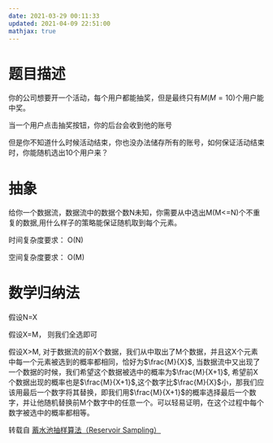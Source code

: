 ```yaml
---
date: 2021-03-29 00:11:33
updated: 2021-04-09 22:51:00
mathjax: true
---
```


# 题目描述

你的公司想要开一个活动，每个用户都能抽奖，但是最终只有$M(M=10)$个用户能中奖。

当一个用户点击抽奖按钮，你的后台会收到他的账号

但是你不知道什么时候活动结束，你也没办法储存所有的账号，如何保证活动结束时，你能随机选出10个用户来？

<!-- more -->

# 抽象

给你一个数据流，数据流中的数据个数N未知，你需要从中选出M(M<=N)个不重复的数据,用什么样子的策略能保证随机取到每个元素。

时间复杂度要求： O(N)

空间复杂度要求： O(M)

# 数学归纳法

假设N=X

假设X=M， 则我们全选即可



假设X>M, 对于数据流的前X个数据，我们从中取出了M个数据，并且这X个元素中每一个元素被选到的概率都相同，恰好为$\frac{M}{X}$, 当数据流中又出现了一个数据的时候，我们希望这个数据被选中的概率为$\frac{M}{X+1}$, 希望前X个数据出现的概率也是$\frac{M}{X+1}$,这个数字比$\frac{M}{X}$小，那我们应该用最后一个数字将其替换，即我们用$\frac{M}{X+1}$的概率选择最后一个数字，并让他随机替换前M个数字中的任意一个。可以轻易证明，在这个过程中每个数字被选中的概率都相等。

转载自 [蓄水池抽样算法（Reservoir Sampling）](https://www.jianshu.com/p/7a9ea6ece2af)







